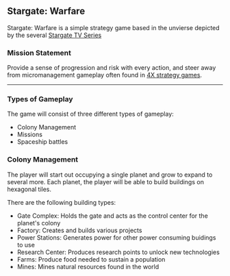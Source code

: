 ## Stargate: Warfare
Stargate: Warfare is a simple strategy game based in the unvierse depicted by the several [Stargate TV Series](https://en.wikipedia.org/wiki/Stargate)

### Mission Statement
Provide a sense of progression and risk with every action, and steer away from micromanagement gameplay often found in [4X strategy games](https://en.wikipedia.org/wiki/4X).

---

### Types of Gameplay
The game will consist of three different types of gameplay:
- Colony Management
- Missions
- Spaceship battles

### Colony Management
The player will start out occupying a single planet and grow to expand to several more. Each planet, the player will be able to build buildings on hexagonal tiles.

[//]: # "TODO: turn this into a table with additional info like 'requires power'"
There are the following building types:
- Gate Complex: Holds the gate and acts as the control center for the planet's colony
- Factory: Creates and builds various projects
- Power Stations: Generates power for other power consuming buidings to use
- Research Center: Produces research points to unlock new technologies
- Farms: Produce food needed to sustain a population
- Mines: Mines natural resources found in the world

[//]: # "TODO: explaing more about colony management, and the other types of gameplay"
